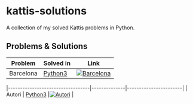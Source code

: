 # kattis-solutions
A collection of my solved Kattis problems in Python.
## Problems & Solutions
| Problem                          | Solved in    | Link                  |
|----------------------------------|--------------|-----------------------|
| Barcelona |  <a href="https://github.com/Raghav510/kattis-solutions/blob/main/Barcelona/Barcelona.py" target="_blank">Python3</a>     |[![Barcelona](https://open.kattis.com/images/site-logo?v=0a3f6018aacf449381741e45cf0ff6ba)](https://open.kattis.com/problems/barcelona) |

|----------------------------------|--------------|-----------------------|
| Autori |  <a href="https://github.com/Raghav510/kattis-solutions/blob/main/Autori/Autori.py" target="_blank">Python3</a>     |[![Autori](https://open.kattis.com/images/site-logo?v=0a3f6018aacf449381741e45cf0ff6ba)](https://open.kattis.com/problems/autori) |






